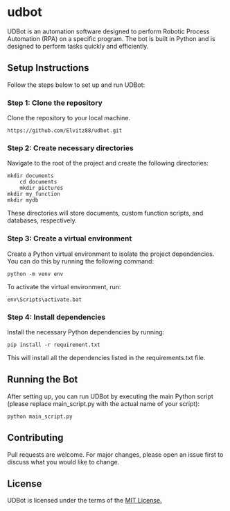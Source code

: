 # __udbot__
UDBot is an automation software designed to perform Robotic Process Automation (RPA) on a specific program. The bot is built in Python and is designed to perform tasks quickly and efficiently.

## __Setup Instructions__

Follow the steps below to set up and run UDBot:

### __Step 1: Clone the repository__
Clone the repository to your local machine.

    https://github.com/Elvitz88/udbot.git

### __Step 2: Create necessary directories__
Navigate to the root of the project and create the following directories:

    mkdir documents
        cd documents
        mkdir pictures
    mkdir my_function
    mkdir mydb

These directories will store documents, custom function scripts, and databases, respectively.

### __Step 3: Create a virtual environment__
Create a Python virtual environment to isolate the project dependencies. You can do this by running the following command:

    python -m venv env

To activate the virtual environment, run:

    env\Scripts\activate.bat

### __Step 4: Install dependencies__
Install the necessary Python dependencies by running:

    pip install -r requirement.txt

This will install all the dependencies listed in the requirements.txt file.

## __Running the Bot__
After setting up, you can run UDBot by executing the main Python script (please replace main_script.py with the actual name of your script):

    python main_script.py

## __Contributing__
Pull requests are welcome. For major changes, please open an issue first to discuss what you would like to change.

## __License__
UDBot is licensed under the terms of the [MIT License.](https://choosealicense.com/licenses/mit/)